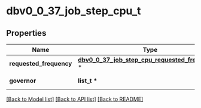 # dbv0_0_37_job_step_cpu_t

## Properties
Name | Type | Description | Notes
------------ | ------------- | ------------- | -------------
**requested_frequency** | [**dbv0_0_37_job_step_cpu_requested_frequency_t**](dbv0_0_37_job_step_cpu_requested_frequency.md) \* |  | [optional] 
**governor** | **list_t \*** | CPU governor | [optional] 

[[Back to Model list]](../README.md#documentation-for-models) [[Back to API list]](../README.md#documentation-for-api-endpoints) [[Back to README]](../README.md)



